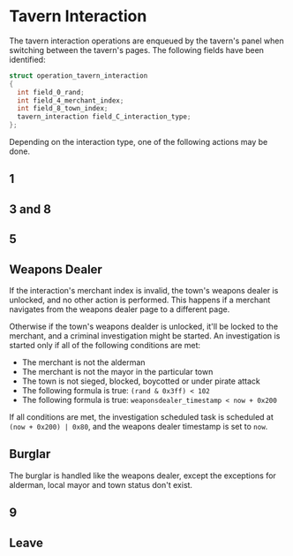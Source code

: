 # Tavern Interaction

The tavern interaction operations are enqueued by the tavern's panel when switching between the tavern's pages.
The following fields have been identified:

```c
struct operation_tavern_interaction
{
  int field_0_rand;
  int field_4_merchant_index;
  int field_8_town_index;
  tavern_interaction field_C_interaction_type;
};
```

Depending on the interaction type, one of the following actions may be done.

## 1

## 3 and 8

## 5

## Weapons Dealer
If the interaction's merchant index is invalid, the town's weapons dealer is unlocked, and no other action is performed.
This happens if a merchant navigates from the weapons dealer page to a different page.

Otherwise if the town's weapons dealder is unlocked, it'll be locked to the merchant, and a criminal investigation might be started.
An investigation is started only if all of the following conditions are met:
- The merchant is not the alderman
- The merchant is not the mayor in the particular town
- The town is not sieged, blocked, boycotted or under pirate attack
- The following formula is true: `(rand & 0x3ff) < 102`
- The following formula is true: `weaponsdealer_timestamp < now + 0x200`

If all conditions are met, the investigation scheduled task is scheduled at `(now + 0x200) | 0x80`, and the weapons dealer timestamp is set to `now`.

## Burglar
The burglar is handled like the weapons dealer, except the exceptions for alderman, local mayor and town status don't exist.

## 9

## Leave
